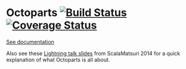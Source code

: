 # Octoparts [![Build Status](https://travis-ci.org/m3dev/octoparts.svg?branch=develop)](https://travis-ci.org/m3dev/octoparts) [![Coverage Status](https://coveralls.io/repos/m3dev/octoparts/badge.svg?branch=develop)](https://coveralls.io/r/m3dev/octoparts?branch=develop)

[See documentation](http://m3dev.github.io/octoparts/)

Also see these [Lightning talk slides](https://docs.google.com/presentation/d/1dgbLSaEyWydGX6SaPtGeKXX-6p-0OuUvnWFpiOqgoQo/edit?usp=sharing) from ScalaMatsuri 2014 for a quick explanation of what Octoparts is all about.
